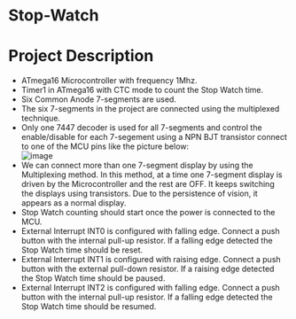 # Stop-Watch
# Project Description
- ATmega16 Microcontroller with frequency 1Mhz.
- Timer1 in ATmega16 with CTC mode to count the Stop Watch time.
- Six Common Anode 7-segments are used.
- The six 7-segments in the project are connected using the multiplexed technique.
- Only one 7447 decoder is used for all 7-segments and control the enable/disable for each 7-segement using a NPN BJT transistor connect to one of the MCU pins like the picture below:<br/>
![image](https://user-images.githubusercontent.com/91912492/139963473-ed851557-deb0-4d35-bae3-f0f071419abf.png) <br/>
- We can connect more than one 7-segment display by using the Multiplexing method. In this method, at a time one 7-segment display is driven by the Microcontroller and the rest are OFF. It keeps switching the displays using transistors. Due to the persistence of vision, it appears as a normal display.
- Stop Watch counting should start once the power is connected to the MCU.
- External Interrupt INT0 is configured with falling edge. Connect a push button with the internal pull-up resistor. If a falling edge detected the Stop Watch time should be reset.
- External Interrupt INT1 is configured with raising edge. Connect a push button with the external pull-down resistor. If a raising edge detected the Stop Watch time should be paused.
- External Interrupt INT2 is configured with falling edge. Connect a push button with the internal pull-up resistor. If a falling edge detected the Stop Watch time should be resumed.
